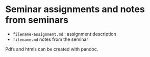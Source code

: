 # Seminar assignments and notes from seminars

* `filename-assignment.md` : assignment description
* `filename.md` notes from the seminar

Pdfs and htmls can be created with pandoc.